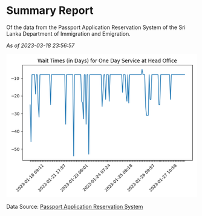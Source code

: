 # Summary Report

Of the data from the Passport Application Reservation System of the Sri Lanka Department of Immigration and Emigration.

*As of 2023-03-18 23:56:57*

![Wait Time Chart](summary.wait_time_chart.png)

Data Source: [Passport Application Reservation System](https://eservices.immigration.gov.lk:8443/appointment/pages/reservationApplication.xhtml)